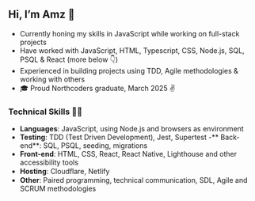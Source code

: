 ## Hi, I’m Amz 👋
- Currently honing my skills in JavaScript while working on full-stack projects 
- Have worked with JavaScript, HTML, Typescript, CSS, Node.js, SQL, PSQL & React (more below 👇)
- Experienced in building projects using TDD, Agile methodologies & working with others
- 🎓 Proud Northcoders graduate, March 2025 ✌️

### Technical Skills 👩‍💻
- **Languages**: JavaScript, using Node.js and browsers as environment 
- **Testing**: TDD (Test Driven Development), Jest, Supertest
-** Back-end**: SQL, PSQL, seeding, migrations
- **Front-end**: HTML, CSS, React, React Native, Lighthouse and other accessibility tools 
- **Hosting**: Cloudﬂare, Netlify
- **Other**: Paired programming, technical communication, SDL, Agile and SCRUM methodologies

<!---
AmyYukiBlip/AmyYukiBlip is a ✨ special ✨ repository because its `README.md` (this file) appears on your GitHub profile.
You can click the Preview link to take a look at your changes.
--->
